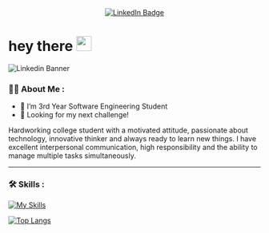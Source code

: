 
<div id="badges" align="center">
  <a href="https://www.linkedin.com/in/idooriane/">
    <img src="https://img.shields.io/badge/LinkedIn-blue?style=for-the-badge&logo=linkedin&logoColor=white" alt="LinkedIn Badge"/>
  </a>
</div>

<h1>
  hey there
  <img src="https://media.giphy.com/media/hvRJCLFzcasrR4ia7z/giphy.gif" width="30px"/>
</h1>

![Linkedin Banner](https://user-images.githubusercontent.com/8725819/203519969-794dfd67-b470-436f-9590-ebd97d291d7d.png)

### :man_technologist: About Me :
- :telescope: I’m 3rd Year Software Engineering Student
- :seedling: Looking for my next challenge!

Hardworking college student with a motivated attitude, passionate about technology, innovative thinker and always ready to learn new things. I have excellent interpersonal communication, high responsibility and the ability to manage multiple tasks simultaneously.

---

### :hammer_and_wrench: Skills :

[![My Skills](https://skillicons.dev/icons?i=c,cs,cpp,java,py,mysql,r,git,bash,arduino,visualstudio,eclipse,idea,vscode,linux,raspberrypi,ps,pr,github&theme=light)](https://skillicons.dev)


[![Top Langs](https://github-readme-stats.vercel.app/api/top-langs/?username=orianeido)](https://github.com/yushi1007)
